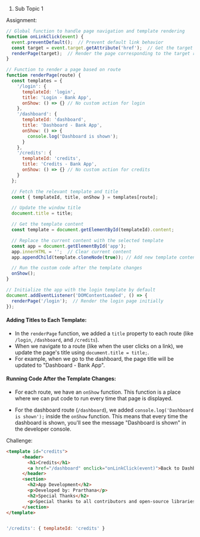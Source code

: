 1. Sub Topic 1

Assignment:

```javascript
// Global function to handle page navigation and template rendering
function onLinkClick(event) {
  event.preventDefault();  // Prevent default link behavior
  const target = event.target.getAttribute('href');  // Get the target route
  renderPage(target);  // Render the page corresponding to the target route
}

// Function to render a page based on route
function renderPage(route) {
  const templates = {
    '/login': {
      templateId: 'login',
      title: 'Login - Bank App',
      onShow: () => {} // No custom action for login
    },
    '/dashboard': {
      templateId: 'dashboard',
      title: 'Dashboard - Bank App',
      onShow: () => {
        console.log('Dashboard is shown');
      }
    },
    '/credits': {
      templateId: 'credits',
      title: 'Credits - Bank App',
      onShow: () => {} // No custom action for credits
    }
  };

  // Fetch the relevant template and title
  const { templateId, title, onShow } = templates[route];

  // Update the window title
  document.title = title;

  // Get the template content
  const template = document.getElementById(templateId).content;

  // Replace the current content with the selected template
  const app = document.getElementById('app');
  app.innerHTML = '';  // Clear current content
  app.appendChild(template.cloneNode(true)); // Add new template content

  // Run the custom code after the template changes
  onShow();
}

// Initialize the app with the login template by default
document.addEventListener('DOMContentLoaded', () => {
  renderPage('/login');  // Render the login page initially
});


```

#### Adding Titles to Each Template:

- In the `renderPage` function, we added a `title` property to each route (like `/login`, `/dashboard`, and `/credits`).
- When we navigate to a route (like when the user clicks on a link), we update the page's title using `document.title = title;`.
- For example, when we go to the dashboard, the page title will be updated to "Dashboard - Bank App".

#### Running Code After the Template Changes:

- For each route, we have an `onShow` function. This function is a place where we can put code to run every time that page is displayed.

- For the dashboard route (`/dashboard`), we added `console.log('Dashboard is shown');` inside the `onShow` function. This means that every time the dashboard is shown, you'll see the message "Dashboard is shown" in the developer console.

Challenge:

```html
<template id="credits">
      <header>
        <h1>Credits</h1>
        <a href="/dashboard" onclick="onLinkClick(event)">Back to Dashboard</a>
      </header>
      <section>
        <h2>App Development</h2>
        <p>Developed by: Prarthana</p>
        <h2>Special Thanks</h2>
        <p>Special thanks to all contributors and open-source libraries used.</p>
      </section>
</template>

```
```javascript

'/credits': { templateId: 'credits' }

```